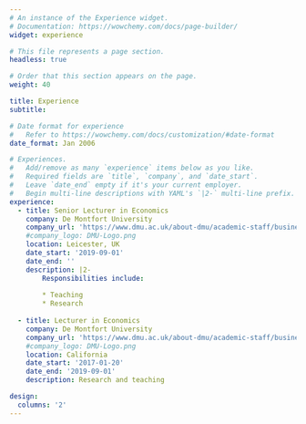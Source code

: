 ```yaml
---
# An instance of the Experience widget.
# Documentation: https://wowchemy.com/docs/page-builder/
widget: experience

# This file represents a page section.
headless: true

# Order that this section appears on the page.
weight: 40

title: Experience
subtitle:

# Date format for experience
#   Refer to https://wowchemy.com/docs/customization/#date-format
date_format: Jan 2006

# Experiences.
#   Add/remove as many `experience` items below as you like.
#   Required fields are `title`, `company`, and `date_start`.
#   Leave `date_end` empty if it's your current employer.
#   Begin multi-line descriptions with YAML's `|2-` multi-line prefix.
experience:
  - title: Senior Lecturer in Economics
    company: De Montfort University
    company_url: 'https://www.dmu.ac.uk/about-dmu/academic-staff/business-and-law/ruben-martinez-cardenas/ruben-martinez-cardenas.aspx'
    #company_logo: DMU-Logo.png
    location: Leicester, UK
    date_start: '2019-09-01'
    date_end: ''
    description: |2-
        Responsibilities include:
        
        * Teaching
        * Research
        
  - title: Lecturer in Economics
    company: De Montfort University
    company_url: 'https://www.dmu.ac.uk/about-dmu/academic-staff/business-and-law/ruben-martinez-cardenas/ruben-martinez-cardenas.aspx'
    #company_logo: DMU-Logo.png
    location: California
    date_start: '2017-01-20'
    date_end: '2019-09-01'
    description: Research and teaching

design:
  columns: '2'
---
```

